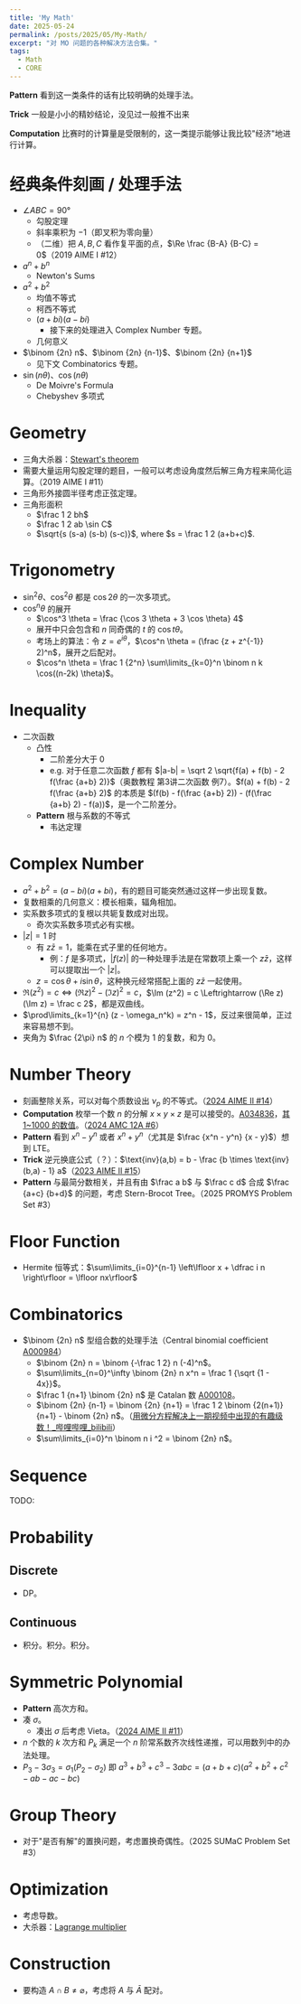 ```yaml
---
title: 'My Math'
date: 2025-05-24
permalink: /posts/2025/05/My-Math/
excerpt: "对 MO 问题的各种解决方法合集。"
tags:
  - Math
  - CORE
---
```


**Pattern** 看到这一类条件的话有比较明确的处理手法。

**Trick** 一般是小小的精妙结论，没见过一般推不出来

**Computation** 比赛时的计算量是受限制的，这一类提示能够让我比较"经济"地进行计算。

# 经典条件刻画 / 处理手法
- $\angle ABC = 90°$
  - 勾股定理
  - 斜率乘积为 $-1$（即叉积为零向量）
  - （二维）把 $A,B,C$ 看作复平面的点，$\Re \frac {B-A} {B-C} = 0$（2019 AIME I #12）
- $a^n+b^n$
  - Newton's Sums
- $a^2+b^2$
  - 均值不等式
  - 柯西不等式
  - $(a+bi)(a-bi)$
    - 接下来的处理进入 Complex Number 专题。
  - 几何意义
- $\binom {2n} n$、$\binom {2n} {n-1}$、$\binom {2n} {n+1}$
  - 见下文 Combinatorics 专题。
- $\sin(n\theta)$、$\cos(n\theta)$
  - De Moivre's Formula
  - Chebyshev 多项式

# Geometry
- 三角大杀器：[Stewart's theorem](https://en.wikipedia.org/wiki/Stewart%27s_theorem)
- 需要大量运用勾股定理的题目，一般可以考虑设角度然后解三角方程来简化运算。（2019 AIME I #11）
- 三角形外接圆半径考虑正弦定理。
- 三角形面积
  - $\frac 1 2 bh$
  - $\frac 1 2 ab \sin C$
  - $\sqrt{s (s-a) (s-b) (s-c)}$, where $s = \frac 1 2 (a+b+c)$.

# Trigonometry
- $\sin^2 \theta$、$\cos^2 \theta$ 都是 $\cos 2\theta$ 的一次多项式。
- $\cos^n \theta$ 的展开
  - $\cos^3 \theta = \frac {\cos 3 \theta + 3 \cos \theta} 4$
  - 展开中只会包含和 $n$ 同奇偶的 $t$ 的 $\cos t \theta$。
  - 考场上的算法：令 $z=e^{i\theta}$，$\cos^n \theta = (\frac {z + z^{-1}} 2)^n$，展开之后配对。
  - $\cos^n \theta = \frac 1 {2^n} \sum\limits_{k=0}^n \binom n k \cos((n-2k) \theta)$。

# Inequality
- 二次函数
  - 凸性
    - 二阶差分大于 $0$
    - e.g. 对于任意二次函数 $f$ 都有 $|a-b| = \sqrt 2 \sqrt{f(a) + f(b) - 2 f(\frac {a+b} 2)}$（奥数教程 第3讲二次函数 例7）。$f(a) + f(b) - 2 f(\frac {a+b} 2)$ 的本质是 $(f(b) - f(\frac {a+b} 2)) - (f(\frac {a+b} 2) - f(a))$，是一个二阶差分。
  - **Pattern** 根与系数的不等式
    - 韦达定理

# Complex Number
- $a^2 + b^2 = (a - bi) (a + bi)$，有的题目可能突然通过这样一步出现复数。
- 复数相乘的几何意义：模长相乘，辐角相加。
- 实系数多项式的复根以共轭复数成对出现。
  - 奇次实系数多项式必有实根。
- $|z| = 1$ 时
  - 有 $z \bar{z} = 1$，能乘在式子里的任何地方。
    - 例：$f$ 是多项式，$|f(z)|$ 的一种处理手法是在常数项上乘一个 $z \bar{z}$，这样可以提取出一个 $|z|$。
  - $z = \cos\theta + i\sin\theta$，这种换元经常搭配上面的 $z \bar{z}$ 一起使用。
- $\Re (z^2) = c \Leftrightarrow (\Re z)^2 - (\Im z)^2 = c$，$\Im (z^2) = c \Leftrightarrow (\Re z) (\Im z) = \frac c 2$，都是双曲线。
- $\prod\limits_{k=1}^{n} (z - \omega_n^k) = z^n - 1$，反过来很简单，正过来容易想不到。
- 夹角为 $\frac {2\pi} n$ 的 $n$ 个模为 $1$ 的复数，和为 $0$。

# Number Theory
- 刻画整除关系，可以对每个质数设出 $\nu_p$ 的不等式。（[2024 AIME II #14](https://artofproblemsolving.com/wiki/index.php/2024_AIME_II_Problems/Problem_14)）
- **Computation** 枚举一个数 $n$ 的分解 $x \times y \times z$ 是可以接受的。[A034836](https://oeis.org/A034836)，[其 1~1000 的数值](https://oeis.org/A034836/b034836.txt)。（[2024 AMC 12A #6](https://artofproblemsolving.com/wiki/index.php/2024_AMC_10A_Problems/Problem_7)）
- **Pattern** 看到 $x^n - y^n$ 或者 $x^n + y^n$（尤其是 $\frac {x^n - y^n} {x - y}$）想到 LTE。
- **Trick** 逆元换底公式（？）：$\text{inv}(a,b) = b -  \frac {b \times \text{inv}(b,a) - 1} a$（[2023 AIME II #15](https://artofproblemsolving.com/wiki/index.php/2023_AIME_II_Problems/Problem_15)）
- **Pattern** 与最简分数相关，并且有由 $\frac a b$ 与 $\frac c d$ 合成 $\frac {a+c} {b+d}$ 的问题，考虑 Stern-Brocot Tree。（2025 PROMYS Problem Set #3）

# Floor Function
- Hermite 恒等式：$\sum\limits_{i=0}^{n-1} \left\lfloor x + \dfrac i n \right\rfloor = \lfloor nx\rfloor$

# Combinatorics
- $\binom {2n} n$ 型组合数的处理手法（Central binomial coefficient [A000984](https://oeis.org/A000984)）
  - $\binom {2n} n = \binom {-\frac 1 2} n (-4)^n$。
  - $\sum\limits_{n=0}^\infty \binom {2n} n x^n = \frac 1 {\sqrt {1 - 4x}}$。
  - $\frac 1 {n+1} \binom {2n} n$ 是 Catalan 数 [A000108](https://oeis.org/A000108)。
  - $\binom {2n} {n-1} = \binom {2n} {n+1} = \frac 1 2 \binom {2(n+1)} {n+1} - \binom {2n} n$。（[用微分方程解决上一期视频中出现的有趣级数！_哔哩哔哩_bilibili](https://www.bilibili.com/video/BV1Kd4y1j7hS/)）
  - $\sum\limits_{i=0}^n \binom n i ^2 = \binom {2n} n$。

# Sequence
TODO:

# Probability
## Discrete
- DP。

## Continuous
- 积分。积分。积分。

# Symmetric Polynomial
- **Pattern** 高次方和。
- 凑 $\sigma$。
  - 凑出 $\sigma$ 后考虑 Vieta。（[2024 AIME II #11](https://artofproblemsolving.com/wiki/index.php/2024_AIME_II_Problems/Problem_11)）
- $n$ 个数的 $k$ 次方和 $P_k$ 满足一个 $n$ 阶常系数齐次线性递推，可以用数列中的办法处理。
- $P_3 - 3\sigma_3 = \sigma_1 (P_2 - \sigma_2)$ 即 $a^3 + b^3 + c^3 - 3abc = (a + b + c)(a^2 + b^2 + c^2 -ab - ac - bc)$

# Group Theory
- 对于"是否有解"的置换问题，考虑置换奇偶性。（2025 SUMaC Problem Set #3）

# Optimization
- 考虑导数。
- 大杀器：[Lagrange multiplier](https://en.wikipedia.org/wiki/Lagrange_multiplier)

# Construction
- 要构造 $A \cap B \ne \varnothing$，考虑将 $A$ 与 $\bar{A}$ 配对。